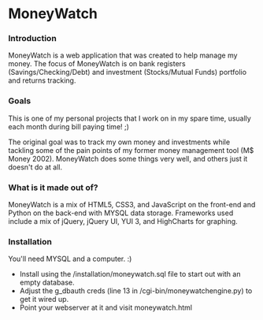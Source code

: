 # MoneyWatch

### Introduction

MoneyWatch is a web application that was created to help manage my money. The focus of MoneyWatch is on bank registers
(Savings/Checking/Debt) and investment (Stocks/Mutual Funds) portfolio and returns tracking.

### Goals

This is one of my personal projects that I work on in my spare time, usually each month during bill paying time! ;)

The original goal was to track my own money and investments while tackling some of the pain points of my
former money management tool (M$ Money 2002).  MoneyWatch does some things very well, and others just it doesn't do at all.

### What is it made out of?

MoneyWatch is a mix of HTML5, CSS3, and JavaScript on the front-end and Python on the back-end with MYSQL data storage.
Frameworks used include a mix of jQuery, jQuery UI, YUI 3, and HighCharts for graphing.

### Installation
You'll need MYSQL and a computer. :)
* Install using the /installation/moneywatch.sql file to start out with an empty database.
* Adjust the g_dbauth creds (line 13 in /cgi-bin/moneywatchengine.py) to get it wired up.
* Point your webserver at it and visit moneywatch.html
